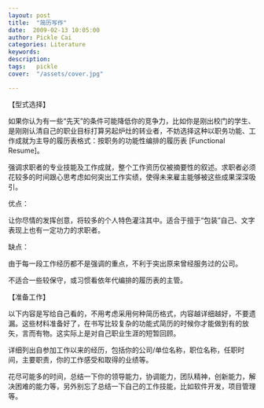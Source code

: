 ```yaml
---
layout: post  
title:  "简历写作"
date:  2009-02-13 10:05:00
author: Pickle Cai  
categories: Literature  
keywords: 
description:   
tags:	pickle   
cover:  "/assets/cover.jpg"  

---
```


【型式选择】





如果你认为有一些“先天”的条件可能降低你的竞争力，比如你是刚出校门的学生、是刚刚认清自己的职业目标打算另起炉灶的转业者，不妨选择这种以职务功能、工作成就为主导的履历表格式：按职务的功能性编排的履历表 [Functional Resume]。



强调求职者的专业技能及工作成就，整个工作资历仅被摘要性的叙述。求职者必须花较多的时间跟心思考虑如何突出工作实绩，使得未来雇主能够被这些成果深深吸引。



优点：







让你尽情的发挥创意，将较多的个人特色灌注其中。适合于擅于“包装”自己、文字表现上也有一定功力的求职者。

缺点：







由于每一段工作经历都不是强调的重点，不利于突出原来曾经服务过的公司。 

不适合一些较保守，或习惯看依年代编排的履历表的主管。

【准备工作】







以下内容是写给自己看的，不用考虑采用何种简历格式，内容越详细越好，不要遗漏。这些材料准备好了，在书写比较复杂的功能式简历的时候你才能做到有的放矢，言而有物。这实际上是对自己职业生涯的短暂回顾。





详细列出自参加工作以来的经历，包括你的公司/单位名称，职位名称，任职时间，主要职责，你的工作感受和取得的业绩等。



花尽可能多的时间，总结一下你的领导能力，协调能力，团队精神，创新能力，解决困难的能力等，另外别忘了总结一下自己的工作技能，比如软件开发，项目管理等。

		    



